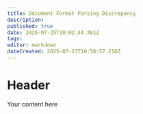 ```yaml
---
title: Document Format Parsing Discrepancy
description: 
published: true
date: 2025-07-25T10:02:44.361Z
tags: 
editor: markdown
dateCreated: 2025-07-23T10:50:57.210Z
---
```


# Header
Your content here